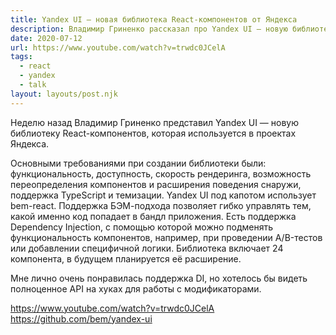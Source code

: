 ```yaml
---
title: Yandex UI — новая библиотека React-компонентов от Яндекса
description: Владимир Гриненко рассказал про Yandex UI — новую библиотеку React-компонентов, которая используется в проектах Яндекса
date: 2020-07-12
url: https://www.youtube.com/watch?v=trwdc0JCelA
tags:
  - react
  - yandex
  - talk
layout: layouts/post.njk
---
```

Неделю назад Владимир Гриненко представил Yandex UI — новую библиотеку React-компонентов, которая используется в проектах Яндекса.

Основными требованиями при создании библиотеки были: функциональность, доступность, скорость рендеринга, возможность переопределения компонентов и расширения поведения снаружи, поддержка TypeScript и темизации. Yandex UI под капотом использует bem-react. Поддержка БЭМ-подхода позволяет гибко управлять тем, какой именно код попадает в бандл приложения. Есть поддержка Dependency Injection, с помощью которой можно подменять функциональность компонентов, например, при проведении A/B-тестов или добавлении специфичной логики. Библиотека включает 24 компонента, в будущем планируется её расширение.

Мне лично очень понравилась поддержка DI, но хотелось бы видеть полноценное API на хуках для работы с модификаторами.

https://www.youtube.com/watch?v=trwdc0JCelA
https://github.com/bem/yandex-ui
